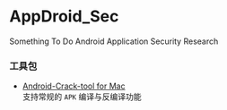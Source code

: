 # AppDroid_Sec
Something To Do Android Application Security Research


### 工具包

- [Android-Crack-tool for Mac](https://github.com/Jermic/Android-Crack-Tool)  
支持常规的 ``APK`` 编译与反编译功能

